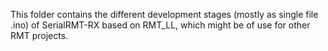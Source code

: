 This folder contains the different development stages (mostly as single file .ino) of SerialRMT-RX based on RMT_LL, which might be of use for other RMT projects.